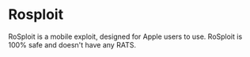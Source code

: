 # Rosploit
RoSploit is a mobile exploit, designed for Apple users to use. RoSploit is 100% safe and doesn't have any RATS.

